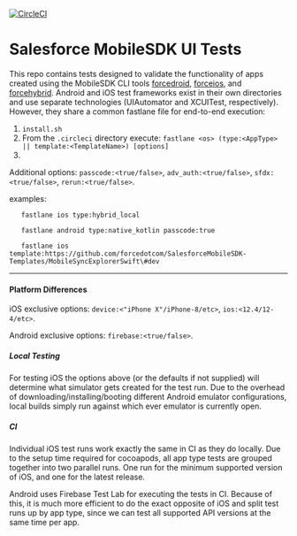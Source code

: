 [![CircleCI](https://circleci.com/gh/forcedotcom/SalesforceMobileSDK-UITests/tree/master.svg?style=svg)](https://circleci.com/gh/forcedotcom/SalesforceMobileSDK-UITests/tree/master)

# Salesforce MobileSDK UI Tests

This repo contains tests designed to validate the functionality of apps created using the MobileSDK CLI tools [forcedroid](https://www.npmjs.com/package/forcedroid), [forceios](https://www.npmjs.com/package/forceios), and [forcehybrid](https://www.npmjs.com/package/forcehybrid).  Android and iOS test frameworks exist in their own directories and use separate technologies (UIAutomator and XCUITest, respectively).  However, they share a common fastlane file for end-to-end execution:
1.  `install.sh`
2.  From the `.circleci` directory execute: `fastlane <os> (type:<AppType> || template:<TemplateName>) [options]` 
3.  
Additional options: `passcode:<true/false>`, `adv_auth:<true/false>`, `sfdx:<true/false>`, `rerun:<true/false>`.

examples: 

       fastlane ios type:hybrid_local

       fastlane android type:native_kotlin passcode:true

       fastlane ios template:https://github.com/forcedotcom/SalesforceMobileSDK-Templates/MobileSyncExplorerSwift\#dev

----------

#### Platform Differences

iOS exclusive options: `device:<"iPhone X"/iPhone-8/etc>`, `ios:<12.4/12-4/etc>`.

Android exclusive options: `firebase:<true/false>`.

##### Local Testing
For testing iOS the options above (or the defaults if not supplied) will determine what simulator gets created for the test run.  Due to the overhead of downloading/installing/booting different Android emulator configurations, local builds simply run against which ever emulator is currently open.  

##### CI
Individual iOS test runs work exactly the same in CI as they do locally.  Due to the setup time required for cocoapods, all app type tests are grouped together into two parallel runs. One run for the minimum supported version of iOS, and one for the latest release.  

Android uses Firebase Test Lab for executing the tests in CI.  Because of this, it is much more efficient to do the exact opposite of iOS and split test runs up by app type, since we can test all supported API versions at the same time per app.
